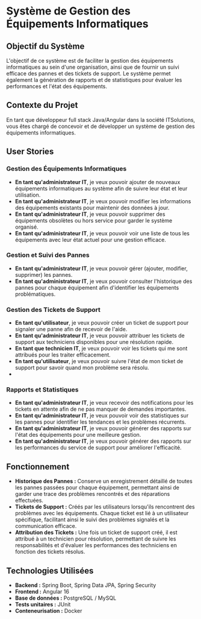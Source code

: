 # Système de Gestion des Équipements Informatiques

## Objectif du Système

L'objectif de ce système est de faciliter la gestion des équipements informatiques au sein d'une organisation, ainsi que de fournir un suivi efficace des pannes et des tickets de support. Le système permet également la génération de rapports et de statistiques pour évaluer les performances et l'état des équipements.

## Contexte du Projet

En tant que développeur full stack Java/Angular dans la société ITSolutions, vous êtes chargé de concevoir et de développer un système de gestion des équipements informatiques.

## User Stories

### Gestion des Équipements Informatiques

- **En tant qu'administrateur IT**, je veux pouvoir ajouter de nouveaux équipements informatiques au système afin de suivre leur état et leur utilisation.
- **En tant qu'administrateur IT**, je veux pouvoir modifier les informations des équipements existants pour maintenir des données à jour.
- **En tant qu'administrateur IT**, je veux pouvoir supprimer des équipements obsolètes ou hors service pour garder le système organisé.
- **En tant qu'administrateur IT**, je veux pouvoir voir une liste de tous les équipements avec leur état actuel pour une gestion efficace.

### Gestion et Suivi des Pannes

- **En tant qu'administrateur IT**, je veux pouvoir gérer (ajouter, modifier, supprimer) les pannes.
- **En tant qu'administrateur IT**, je veux pouvoir consulter l'historique des pannes pour chaque équipement afin d'identifier les équipements problématiques.

### Gestion des Tickets de Support

- **En tant qu'utilisateur**, je veux pouvoir créer un ticket de support pour signaler une panne afin de recevoir de l'aide.
- **En tant qu'administrateur IT**, je veux pouvoir attribuer les tickets de support aux techniciens disponibles pour une résolution rapide.
- **En tant que technicien IT**, je veux pouvoir voir les tickets qui me sont attribués pour les traiter efficacement.
- **En tant qu'utilisateur**, je veux pouvoir suivre l'état de mon ticket de support pour savoir quand mon problème sera résolu.
- 
### Rapports et Statistiques

- **En tant qu'administrateur IT**, je veux recevoir des notifications pour les tickets en attente afin de ne pas manquer de demandes importantes.
- **En tant qu'administrateur IT**, je veux pouvoir voir des statistiques sur les pannes pour identifier les tendances et les problèmes récurrents.
- **En tant qu'administrateur IT**, je veux pouvoir générer des rapports sur l'état des équipements pour une meilleure gestion.
- **En tant qu'administrateur IT**, je veux pouvoir générer des rapports sur les performances du service de support pour améliorer l'efficacité.

## Fonctionnement

- **Historique des Pannes :** Conserve un enregistrement détaillé de toutes les pannes passées pour chaque équipement, permettant ainsi de garder une trace des problèmes rencontrés et des réparations effectuées.
- **Tickets de Support :** Créés par les utilisateurs lorsqu'ils rencontrent des problèmes avec les équipements. Chaque ticket est lié à un utilisateur spécifique, facilitant ainsi le suivi des problèmes signalés et la communication efficace.
- **Attribution des Tickets :** Une fois un ticket de support créé, il est attribué à un technicien pour résolution, permettant de suivre les responsabilités et d'évaluer les performances des techniciens en fonction des tickets résolus.

## Technologies Utilisées

- **Backend :** Spring Boot, Spring Data JPA, Spring Security
- **Frontend :** Angular 16
- **Base de données :** PostgreSQL / MySQL
- **Tests unitaires :** JUnit
- **Conteneurisation :** Docker
